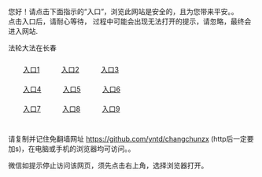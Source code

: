 您好！请点击下面指示的“入口”，浏览此网站是安全的，且为您带来平安。。 <br/>
点击入口后，请耐心等待， 过程中可能会出现无法打开的提示，请忽略，最终会进入网站. </br>

法轮大法在长春<br/>
<div style="padding:10px"><a style="margin:20px" target="_blank" href="https://d688fy4fn8dtp.cloudfront.net/2Qpsp?kxefel" id="ccLink1" rel="nofollow">入口1</a> <a target="_blank" style="margin:20px" href="https://d2batip3x2kgsz.cloudfront.net/2Qpsp?iufzpkx" id="ccLink2" rel="nofollow">入口2</a> <a style="margin:20px" target="_blank" href="https://d30fjur40y1y95.cloudfront.net/2Qpsp?ipyfstf" id="ccLink3" rel="nofollow">入口3</a></div>

<div style="padding:10px" ><a style="margin:20px" target="_blank" href="https://d688fy4fn8dtp.cloudfront.net/2Qpsp?kxefel" id="ccLink4" rel="nofollow">入口4</a> <a style="margin:20px" href="https://d2batip3x2kgsz.cloudfront.net/2Qpsp?iufzpkx" target="_blank" id="ccLink5" rel="nofollow">入口5</a> <a style="margin:20px" href="https://d30fjur40y1y95.cloudfront.net/2Qpsp?ipyfstf" target="_blank" id="ccLink6" rel="nofollow">入口6</a></div>

<div style="padding:10px"><a style="margin:20px" target="_blank" href="https://d688fy4fn8dtp.cloudfront.net/2Qpsp?kxefel" id="ccLink7" rel="nofollow">入口7</a> <a style="margin:20px" href="https://d2batip3x2kgsz.cloudfront.net/2Qpsp?iufzpkx" target="_blank" id="ccLink8" rel="nofollow">入口8</a> <a style="margin:20px" target="_blank" href="https://d30fjur40y1y95.cloudfront.net/2Qpsp?ipyfstf" id="ccLink9" rel="nofollow">入口9</a></div>

<br/>



请复制并记住免翻墙网址 https://github.com/yntd/changchunzx (http后一定要加s)，在电脑或手机的浏览器均可访问。。<br/>

微信如提示停止访问该网页，须先点击右上角，选择浏览器打开。

